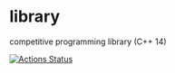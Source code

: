 # library
competitive programming library (C++ 14)

 [![Actions Status](https://github.com/rniya/library/workflows/verify/badge.svg)](https://github.com/rniya/library/actions)